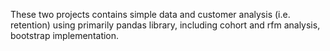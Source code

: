 These two projects contains simple data and customer analysis (i.e. retention) using primarily pandas library, including cohort and rfm analysis, bootstrap implementation. 
